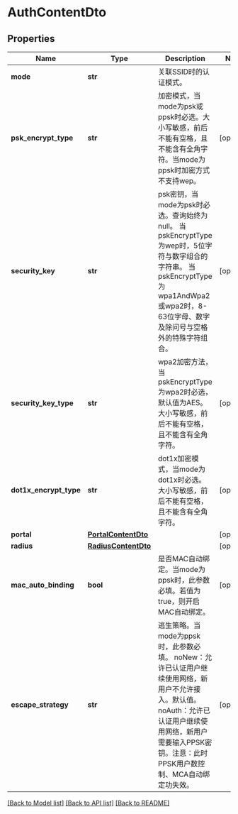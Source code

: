 # AuthContentDto

## Properties
Name | Type | Description | Notes
------------ | ------------- | ------------- | -------------
**mode** | **str** | 关联SSID时的认证模式。 | 
**psk_encrypt_type** | **str** | 加密模式，当mode为psk或ppsk时必选。大小写敏感，前后不能有空格，且不能含有全角字符。当mode为ppsk时加密方式不支持wep。 | [optional] 
**security_key** | **str** | psk密钥，当mode为psk时必选。查询始终为null。 当pskEncryptType为wep时，5位字符与数字组合的字符串。 当pskEncryptType为wpa1AndWpa2或wpa2时，8-63位字母、数字及除问号与空格外的特殊字符组合。 | [optional] 
**security_key_type** | **str** | wpa2加密方法，当pskEncryptType为wpa2时必选，默认值为AES。大小写敏感，前后不能有空格，且不能含有全角字符。 | [optional] 
**dot1x_encrypt_type** | **str** | dot1x加密模式，当mode为dot1x时必选。大小写敏感，前后不能有空格，且不能含有全角字符。 | [optional] 
**portal** | [**PortalContentDto**](PortalContentDto.md) |  | [optional] 
**radius** | [**RadiusContentDto**](RadiusContentDto.md) |  | [optional] 
**mac_auto_binding** | **bool** | 是否MAC自动绑定。当mode为ppsk时，此参数必填。若值为true，则开启MAC自动绑定。 | [optional] 
**escape_strategy** | **str** | 逃生策略。当mode为ppsk时，此参数必填。 noNew：允许已认证用户继续使用网络，新用户不允许接入。默认值。 noAuth：允许已认证用户继续使用网络，新用户需要输入PPSK密钥。注意：此时PPSK用户数控制、MCA自动绑定功失效。  | [optional] 

[[Back to Model list]](../README.md#documentation-for-models) [[Back to API list]](../README.md#documentation-for-api-endpoints) [[Back to README]](../README.md)


